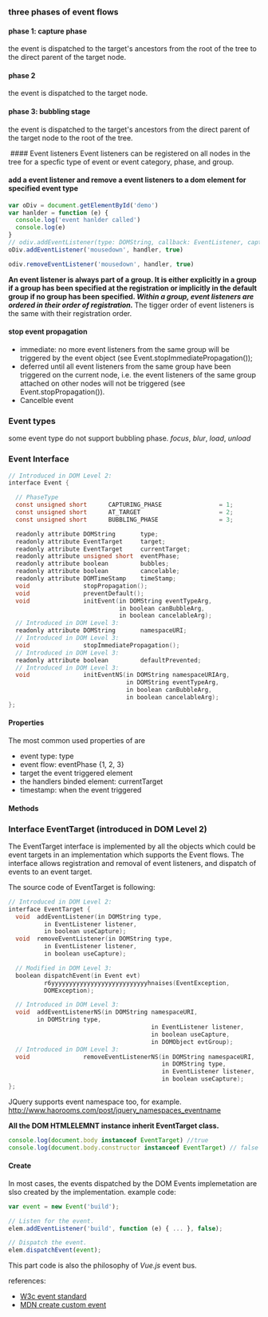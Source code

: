 ### three phases of event flows
#### phase 1: capture phase 
the event is dispatched to the target's ancestors from the root of the tree to the direct parent of the target node.


#### phase 2
the event is dispatched to the target node.



#### phase 3: bubbling stage
the event is dispatched to the target's ancestors from the direct parent of the target node to the root of the tree.

<img src="https://www.w3.org/TR/2006/WD-DOM-Level-3-Events-20060413/images/eventflow.png" alt=""> 
#### Event listeners
Event listeners can be registered on all nodes in the tree for a specfic type of event or event category, phase, and group.



#### add a event listener and remove a event listeners  to a dom element for specified event type
```javascript
var oDiv = document.getElementById('demo')
var hanlder = function (e) {
  console.log('event hanlder called')
  console.log(e)
}
// odiv.addEventListener(type: DOMString, callback: EventListener, capture?: boolean)
oDiv.addEventListener('mousedown', handler, true)

odiv.removeEventListener('mousedown', handler, true)
```


<strong>
An event listener is always part of a group. It is either explicitly in a group if a group has been specified at the registration or implicitly in the default group if no group has been specified. <i>Within a group, event listeners are ordered in their order of registration.</i>
</strong> The tigger order of event listeners is the same with their registration order.



#### stop event propagation
- immediate: no more event listeners from the same group will be triggered by the event object (see Event.stopImmediatePropagation());
- deferred until all event listeners from the same group have been triggered on the current node, i.e. the event listeners of the same group attached on other nodes will not be triggered (see Event.stopPropagation()).
- Cancelble event



### Event types
some event type do not support bubbling phase.
<i>focus</i>, <i>blur</i>, <i>load</i>, <i>unload</i>



### Event Interface
```c
// Introduced in DOM Level 2:
interface Event {

  // PhaseType
  const unsigned short      CAPTURING_PHASE                = 1;
  const unsigned short      AT_TARGET                      = 2;
  const unsigned short      BUBBLING_PHASE                 = 3;

  readonly attribute DOMString       type;
  readonly attribute EventTarget     target;
  readonly attribute EventTarget     currentTarget;
  readonly attribute unsigned short  eventPhase;
  readonly attribute boolean         bubbles;
  readonly attribute boolean         cancelable;
  readonly attribute DOMTimeStamp    timeStamp;
  void               stopPropagation();
  void               preventDefault();
  void               initEvent(in DOMString eventTypeArg, 
                               in boolean canBubbleArg, 
                               in boolean cancelableArg);
  // Introduced in DOM Level 3:
  readonly attribute DOMString       namespaceURI;
  // Introduced in DOM Level 3:
  void               stopImmediatePropagation();
  // Introduced in DOM Level 3:
  readonly attribute boolean         defaultPrevented;
  // Introduced in DOM Level 3:
  void               initEventNS(in DOMString namespaceURIArg, 
                                 in DOMString eventTypeArg, 
                                 in boolean canBubbleArg, 
                                 in boolean cancelableArg);
};
```

#### Properties
The most common used properties of are
- event type: type
- event flow: eventPhase {1, 2, 3}
- target the event triggered element
- the handlers binded element: currentTarget 
- timestamp: when the event triggered

#### Methods


### Interface EventTarget (introduced in DOM Level 2)
The EventTarget interface is implemented by all the objects which could be event targets in an implementation which supports the Event flows. The interface allows registration and removal of event listeners, and dispatch of events to an event target.

The source code of EventTarget is following:
```c
// Introduced in DOM Level 2:
interface EventTarget {
  void  addEventListener(in DOMString type, 
          in EventListener listener, 
          in boolean useCapture);
  void  removeEventListener(in DOMString type, 
          in EventListener listener, 
          in boolean useCapture);

  // Modified in DOM Level 3:
  boolean dispatchEvent(in Event evt)
          r6yyyyyyyyyyyyyyyyyyyyyyyyyyyhnaises(EventException, 
          DOMException);

  // Introduced in DOM Level 3:
  void  addEventListenerNS(in DOMString namespaceURI, 
        in DOMString type, 
                                        in EventListener listener, 
                                        in boolean useCapture, 
                                        in DOMObject evtGroup);
  // Introduced in DOM Level 3:
  void               removeEventListenerNS(in DOMString namespaceURI, 
                                           in DOMString type, 
                                           in EventListener listener, 
                                           in boolean useCapture);
};
```
JQuery supports event namespace too, for example. 
<a href="http://www.haorooms.com/post/jquery_namespaces_eventname">http://www.haorooms.com/post/jquery_namespaces_eventname</a>

<strong>All the DOM HTMLELEMNT instance inherit EventTarget class.</strong>
```javascript
console.log(document.body instanceof EventTarget) //true
console.log(document.body.constructor instanceof EventTarget) // false
```

#### Create
In most cases, the events dispatched by the DOM Events implemetation are slso created by the implementation.
example code:
```javascript
var event = new Event('build');

// Listen for the event.
elem.addEventListener('build', function (e) { ... }, false);

// Dispatch the event.
elem.dispatchEvent(event);
```
This part code is also the philosophy of <i>Vue.js</i> event bus.

references:
- <a href="https://www.w3.org/TR/2006/WD-DOM-Level-3-Events-20060413/events.html">W3c  event standard</a>
- <a href="https://developer.mozilla.org/zh-CN/docs/Web/Guide/Events/Creating_and_triggering_events">MDN create custom event</a>



